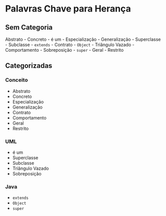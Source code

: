 # Palavras Chave para Herança

## Sem Categoria

Abstrato - Concreto - é um - Especialização - Generalização - Superclasse - Subclasse - `extends` - Contrato - `Object` - Triângulo Vazado - Comportamento - Sobreposição - `super` - Geral - Restrito

## Categorizadas

### Conceito

 * Abstrato
 * Concreto
 * Especialização 
 * Generalização 
 * Contrato 
 * Comportamento 
 * Geral 
 * Restrito

### UML

 * é um
 * Superclasse 
 * Subclasse 
 * Triângulo Vazado 
 * Sobreposição 

### Java

 * `extends` 
 * `Object` 
 * `super` 

